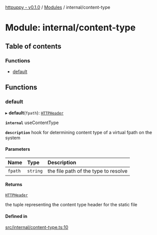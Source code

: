 [httpuppy - v0.1.0](../README.md) / [Modules](../modules.md) / internal/content-type

# Module: internal/content-type

## Table of contents

### Functions

- [default](internal_content_type.md#default)

## Functions

### default

▸ **default**(`fpath`): [`HTTPHeader`](types_http.md#httpheader)

**`internal`** useContentType

**`description`** hook for determining content type of a virtual fpath on the system

#### Parameters

| Name | Type | Description |
| :------ | :------ | :------ |
| `fpath` | `string` | the file path of the type to resolve |

#### Returns

[`HTTPHeader`](types_http.md#httpheader)

the tuple representing the content type header for the static file

#### Defined in

[src/internal/content-type.ts:10](https://github.com/abschill/httpuppy/blob/769369d/src/internal/content-type.ts#L10)
